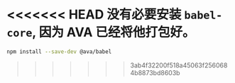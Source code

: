 <<<<<<< HEAD
没有必要安装 `babel-core`, 因为 AVA 已经将他打包好。
=======
```sh
npm install --save-dev @ava/babel
```
>>>>>>> 3ab4f32200f518a45063f2560684b8873bd8603b

